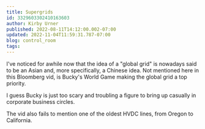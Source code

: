 ```yaml
---
title: Supergrids
id: 3329603302410163603
author: Kirby Urner
published: 2022-08-11T14:12:00.002-07:00
updated: 2022-11-04T11:59:31.787-07:00
blog: control_room
tags: 
---
```


I've noticed for awhile now that the idea of a
"global grid" is nowadays said to be an Asian
and, more specifically, a Chinese idea.
Not mentioned here in this Bloomberg vid, is
Bucky's World Game making the global grid
a top priority.

I guess Bucky is just too scary and troubling a
figure to bring up casually in corporate business
circles.

The vid also fails to mention one of the oldest
HVDC lines, from Oregon to California.